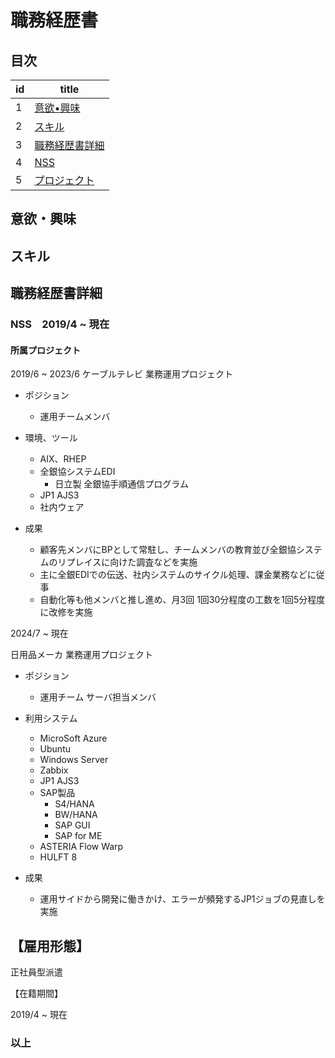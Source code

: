 # 職務経歴書


## 目次

| id | title |
|---|-----------------|
|1 |[意欲•興味](#anchor1) |
|2 |[スキル](#anchor2) |
|3 |[職務経歴書詳細](#anchor3) |
|4 |[NSS](#anchor4) |
|5 |[プロジェクト](#anchor5) |

<a id="anchor1"></a>
## 意欲・興味

<a id="anchor2"></a>
## スキル

<a id="anchor3"></a>
## 職務経歴書詳細

<a id="anchor4"></a>
### NSS　2019/4 ~ 現在

<a id="anchor5"></a>
#### 所属プロジェクト

2019/6 ~ 2023/6
ケーブルテレビ 業務運用プロジェクト
- ポジション
    - 運用チームメンバ

- 環境、ツール
    - AIX、RHEP
    - 全銀協システムEDI
        - 日立製 全銀協手順通信プログラム
    - JP1 AJS3
    - 社内ウェア

- 成果
    - 顧客先メンバにBPとして常駐し、チームメンバの教育並び全銀協システムのリプレイスに向けた調査などを実施
    - 主に全銀EDIでの伝送、社内システムのサイクル処理、課金業務などに従事
    - 自動化等も他メンバと推し進め、月3回 1回30分程度の工数を1回5分程度に改修を実施

2024/7 ~ 現在

日用品メーカ 業務運用プロジェクト

- ポジション
    - 運用チーム サーバ担当メンバ

- 利用システム
    - MicroSoft Azure
    - Ubuntu
    - Windows Server
    - Zabbix
    - JP1 AJS3
    - SAP製品
        - S4/HANA
        - BW/HANA
        - SAP GUI
        - SAP for ME
    - ASTERIA Flow Warp
    - HULFT 8

- 成果
    - 運用サイドから開発に働きかけ、エラーが頻発するJP1ジョブの見直しを実施



## 【雇用形態】
正社員型派遣

【在籍期間】

2019/4 ~ 現在

### 以上